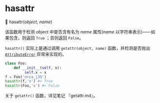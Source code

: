 # hasattr

🔨 hasattr(*object*, *name*)

该函数用于检测 *object* 中是否含有名为 *name* 属性(*name* 以字符串表示)——如果包含，则返回 `True` ；否则返回 `False`。

`hasattr()` 实际上是通过调用 `getattr(object, name)` 函数，并检测是否抛出 [`AttributeError`](https://docs.python.org/3.7/library/exceptions.html#AttributeError) 异常来实现的。

```python
class Foo:
    def __init__(self, x):
         self.x = x
f = Foo('orca_j35')
hasattr(f,'x') #> True
hasattr(Foo,'x') #> False
```

关于 `getattr()` 函数，详见笔记 『getattr.md』。